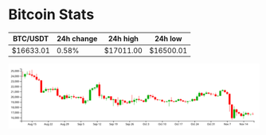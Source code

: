 # Bitcoin Stats

BTC/USDT|24h change|24h high|24h low|
|---|---|---|---|
|$16633.01|0.58%|$17011.00|$16500.01|

<img src="./chart.svg">

